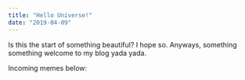 ```yaml
---
title: "Hello Universe!"
date: "2019-04-09"
---
```


Is this the start of something beautiful? I hope so. Anyways, something something welcome to my blog yada yada.

Incoming memes below:
